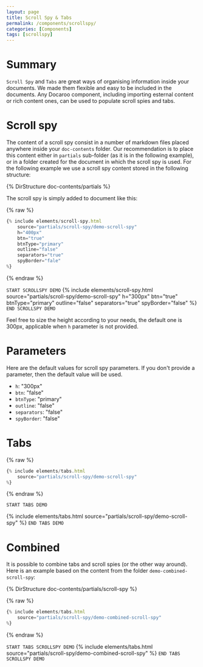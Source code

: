 ```yaml
---
layout: page
title: Scroll Spy & Tabs
permalink: /components/scrollspy/
categories: [Components]
tags: [scrollspy]
---
```


# Summary
`Scroll Spy` and `Tabs` are great ways of organising information inside your documents. We made them flexible and easy to be included in the documents. Any Docaroo component, including importing esternal content or rich content ones, can be used to populate scroll spies and tabs. 

# Scroll spy
The content of a scroll spy consist in a number of markdown files placed anywhere inside your `doc-contents` folder. Our recommendation is to place this content either in `partials` sub-folder (as it is in the following example), or in a folder created for the document in which the scroll spy is used.
For the following example we use a scroll spy content stored in the following structure:

{% DirStructure doc-contents/partials %}

The scroll spy is simply added to document like this:

{% raw %}
```javascript
{% include elements/scroll-spy.html
    source="partials/scroll-spy/demo-scroll-spy" 
    h="400px" 
    btn="true" 
    btnType="primary" 
    outline="false" 
    separators="true" 
    spyBorder="fale"
%}
```
{% endraw %}

`START SCROLLSPY DEMO`
{% include elements/scroll-spy.html 
    source="partials/scroll-spy/demo-scroll-spy"
    h="300px" 
    btn="true" 
    btnType="primary" 
    outline="false" 
    separators="true" 
    spyBorder="false" 
%}
`END SCROLLSPY DEMO`

Feel free to size the height according to your needs, the default one is 300px, applicable when `h` parameter is not provided.

# Parameters
Here are the default values for scroll spy parameters. If you don't provide a parameter, then the default value will be used.

- `h`: "300px"
- `btn`: "false"
- `btnType`: "primary"
- `outline`: "false"
- `separators`: "false"
- `spyBorder`: "false"

# Tabs

{% raw %}
```javascript
{% include elements/tabs.html 
    source="partials/scroll-spy/demo-scroll-spy"
%}
```
{% endraw %}

`START TABS DEMO`

{% include elements/tabs.html 
    source="partials/scroll-spy/demo-scroll-spy"
%}
`END TABS DEMO`

# Combined
It is possible to combine tabs and scroll spies (or the other way around). Here is an example based on the content from the folder `demo-combined-scroll-spy`:

{% DirStructure doc-contents/partials/scroll-spy %}

{% raw %}
```javascript
{% include elements/tabs.html 
    source="partials/scroll-spy/demo-combined-scroll-spy"
%}
```
{% endraw %}

`START TABS SCROLLSPY DEMO`
{% include elements/tabs.html 
    source="partials/scroll-spy/demo-combined-scroll-spy"
%}
`END TABS SCROLLSPY DEMO`